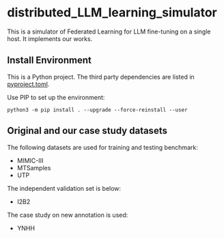 # distributed_LLM_learning_simulator

This is a simulator of Federated Learning for LLM fine-tuning on a single host. It implements our works.

## Install Environment

This is a Python project. The third party dependencies are listed in [pyproject.toml](https://github.com/cyyever/distributed_LLM_learning_simulator/blob/main/pyproject.toml).

Use PIP to set up the environment:

```
python3 -m pip install . --upgrade --force-reinstall --user
```

## Original and our case study datasets

The following datasets are used for training and testing benchmark:
- MIMIC-III
- MTSamples
- UTP
  
The independent validation set is below:
- I2B2

The case study on new annotation is used:
- YNHH


